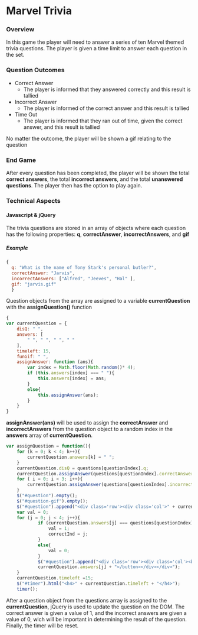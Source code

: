 # Marvel Trivia
### Overview 
In this game the player will need to answer a series of ten Marvel themed trivia questions. The player is given a time limit to answer each question in the set.
### Question Outcomes
* Correct Answer
  * The player is informed that they answered correctly and this result is tallied
* Incorrect Answer
  * The player is informed of the correct answer and this result is tallied
* Time Out
  * The player is informed that they ran out of time, given the correct answer, and this result is tallied
  
No matter the outcome, the player will be shown a gif relating to the question
### End Game
After every question has been completed, the player will be shown the total **correct answers**, the total **incorrect answers**, and the total **unanswered questions**. The player then has the option to play again. 

### Technical Aspects
#### Javascript & jQuery
The trivia questions are stored in an array of objects where each question has the following properties: **q**, **correctAnswer**, **incorrectAnswers**, and **gif**
##### Example
```javascript
{
  q: "What is the name of Tony Stark's personal butler?",
  correctAnswer: "Jarvis",
  incorrectAnswers: ["Alfred", "Jeeves", "Hal" ],
  gif: "jarvis.gif"
  }
```
Question objects from the array are assigned to a variable **currentQuestion** with the **assignQuestion()** function 
```javascript
{
var currentQuestion = {
    disQ: " ",
    answers: [
        " ", " ", " ", " "
    ],
    timeleft: 15,
    funGif: " ",
    assignAnswer: function (ans){
        var index = Math.floor(Math.random()* 4);
        if (this.answers[index] === " "){
            this.answers[index] = ans;
        }
        else{
            this.assignAnswer(ans);
        }
    }
}
```
**assignAnswer(ans)** will be used to assign the **correctAnswer** and **incorrectAnswers** from the question object to a random index in the **answers** array of **currentQuestion**.
```javascript
var assignQuestion = function(){
    for (k = 0; k < 4; k++){
        currentQuestion.answers[k] = " ";
    }
    currentQuestion.disQ = questions[questionIndex].q;
    currentQuestion.assignAnswer(questions[questionIndex].correctAnswer);
    for ( i = 0; i < 3; i++){
        currentQuestion.assignAnswer(questions[questionIndex].incorrectAnswers[i]);
    }
    $("#question").empty();
    $("#question-gif").empty();
    $("#question").append("<div class='row'><div class='col'>" + currentQuestion.disQ + "</div></div>");
    var val = 0;
    for (j = 0; j < 4; j++){
            if (currentQuestion.answers[j] === questions[questionIndex].correctAnswer){
                val = 1;
                correctInd = j;
            }
            else{
                val = 0;
            }
            $("#question").append("<div class='row'><div class='col'><button class='playerAns' value =" + val + ">" +
            currentQuestion.answers[j] + "</button></div></div>");
    }
    currentQuestion.timeleft =15;
    $("#timer").html("<h4>" + currentQuestion.timeleft + "</h4>");
    timer();
```
After a question object from the questions array is assigned to the **currentQuestion**, jQuery is used to update the question on the DOM. The correct answer is given a value of 1, and the incorrect answers are given a value of 0, wich will be important in determining the result of the question. Finally, the timer will be reset. 
